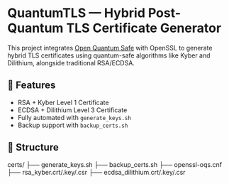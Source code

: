 # QuantumTLS — Hybrid Post-Quantum TLS Certificate Generator

This project integrates [Open Quantum Safe](https://openquantumsafe.org) with OpenSSL to generate hybrid TLS certificates using quantum-safe algorithms like Kyber and Dilithium, alongside traditional RSA/ECDSA.

## 🔐 Features
- RSA + Kyber Level 1 Certificate
- ECDSA + Dilithium Level 3 Certificate
- Fully automated with `generate_keys.sh`
- Backup support with `backup_certs.sh`

## 📁 Structure
certs/
├── generate_keys.sh
├── backup_certs.sh
├── openssl-oqs.cnf
├── rsa_kyber.crt/.key/.csr
├── ecdsa_dilithium.crt/.key/.csr
